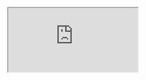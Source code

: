 <div class="pulls">
  <iframe src="https://storage.googleapis.com/ghp-stats/ublue-os/index.html)https://storage.googleapis.com/ghp-stats/ublue-os/index.html"></iframe>
</div>
